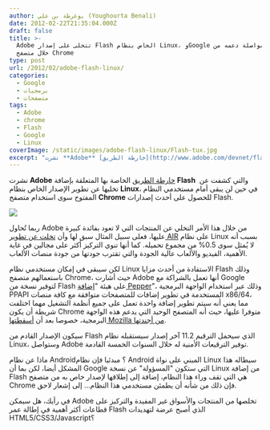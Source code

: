 ```yaml
---
author: يوغرطة بن علي (Youghourta Benali)
date: 2012-02-22T21:35:04.000Z
draft: false
title: >-
  Adobe تتخلى على إصدار Flash الخاص بنظام Linux، وGoogle تتعهد بمواصلة دعمه من
  خلال متصفح Chrome
type: post
url: /2012/02/adobe-flash-linux/
categories:
  - Google
  - برمجيات
  - متصفحات
tags:
  - Adobe
  - chrome
  - Flash
  - Google
  - Linux
coverImage: /static/images/adobe-flash-linux/Flash-tux.jpg
excerpt: "نشرت **Adobe** [خارطة الطريق](http://www.adobe.com/devnet/flashplatform/whitepapers/roadmap.html) الخاصة بها المتعلقة بإضافة **Flash** \_والتي كشفت عن تخليها عن تطوير الإصدار الخاص بنظام **Linux**، في حين لن يبقى أمام مستخدمي النظام المفتوح سوى استخدام متصفح **Chrome** للحصول على أحدث إصدارات Flash.\n\n\n\nربما تُحاول Adobe من خلال"
---
```

نشرت **Adobe** [خارطة الطريق](http://www.adobe.com/devnet/flashplatform/whitepapers/roadmap.html) الخاصة بها المتعلقة بإضافة **Flash**  والتي كشفت عن تخليها عن تطوير الإصدار الخاص بنظام **Linux**، في حين لن يبقى أمام مستخدمي النظام المفتوح سوى استخدام متصفح **Chrome** للحصول على أحدث إصدارات Flash.

![](/static/images/adobe-flash-linux/Flash-tux.jpg)

ربما تُحاول Adobe من خلال هذا الأمر التخلي عن المنتجات التي لا تعود بفائدة كبيرة عليها، فعلى سبيل المثال سبق لها وأن [تخلت عن تطوير AIR](http://blogs.adobe.com/flashplayer/2011/06/adobe-air-and-linux-increasing-distribution-on-devices.html) على نظام Linux بسبب أنه لا يُمثل سوى 0.5% من مجموع تحميله. كما أنها تنوي التركيز أكثر على مجالين في غاية الأهمية، الفيديو والألعاب عالية الجودة والتي تقترب جودتها من جودة منصات الألعاب.

لكن سيبقى في إمكان مستخدمي نظام Linux الاستفادة من أحدث مزايا Flash وذلك باستعمالهم متصفح Chrome، حيث أشارت Adobe أنها تعمل بالشراكة مع Google لتوفير نسخة من Flash على هيئة "[إضافة Pepper](http://code.google.com/p/ppapi/)"، وذلك عبر استخدام الواجهة البرمجية PPAPI المستخدمة في تطوير إضافات للمتصفحات متوافقة مع كافة منصات x86/64، مما يعني أنه سيتم تطوير إضافة واحدة تعمل على جميع أنظمة التشغيل مهما اختلفت شريطة أن يكون Chrome متوفرا عليها، حيث أنه المتصفح الوحيد التي يدعم هذه الواجهة البرمجية، خصوصا بعد أن [أسقطتها Mozilla من أجندتها](https://wiki.mozilla.org/Plugins:PlatformIndependentNPAPI).

سيكون الإصدار القادم من Flash الذي سيحمل الترقيم 11.2 آخر إصدار سيستقبله نظام Linux، وستواصل Adobe توفير الترقيعات الأمنية له خلال السنوات الخمسة القادمة.

ماذا عن نظام Android؟ مبدئيا فإن نظام Android المبني على نواة Linux سيطاله هذا المشكل أيضا، لكن بما أن Google التي ستكون "المسؤولة" عن نسخة Linux من إضافة Flash هي التي تقف وراء هذا النظام، إضافة إلى إطلاقها لإصدار خاص به من متصفح Chrome فإن ذلك من شأنه أن يطمئن مستخدمي هذا النظام... إلى إشعار لاحق.

في رأيك، هل سيمكن Adobe تخلصها من المنتجات والأسواق غير المفيدة والتركيز على قطاعات أكثر أهمية في إطالة عمر Flash الذي أصبح عرضة لتهديدات HTML5/CSS3/Javascript؟
